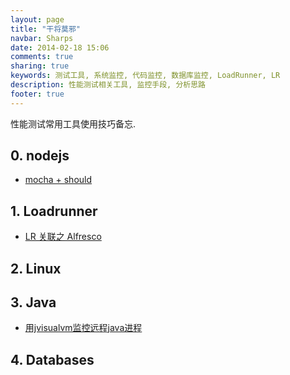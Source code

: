 ```yaml
---
layout: page
title: "干将莫邪"
navbar: Sharps
date: 2014-02-18 15:06
comments: true
sharing: true
keywords: 测试工具, 系统监控, 代码监控, 数据库监控, LoadRunner, LR
description: 性能测试相关工具, 监控手段, 分析思路
footer: true
---
```


性能测试常用工具使用技巧备忘.

## 0. nodejs
* [mocha + should](https://github.com/Ralph-Wang/mochaSample)

## 1. Loadrunner
* [LR 关联之 Alfresco](http://ralph-wang.github.io/blog/2014/02/18/lr-guan-lian-zhi-alfresco/)

## 2. Linux


## 3. Java
* [用jvisualvm监控远程java进程](http://ralph-wang.github.io/blog/2014/02/06/yong-jvisualvmjian-kong-yuan-cheng-javajin-cheng/)

## 4. Databases

